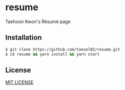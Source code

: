 # resume

Taehoon Kwon's Résumé page

## Installation

```bash
$ git clone https://github.com/taevel02/resume.git
$ cd resume && yarn install && yarn start
```

## License

[MIT LICENSE](LICENSE)
